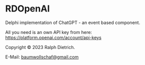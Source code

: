 # RDOpenAI
Delphi implementation of ChatGPT - an event based component.

All you need is an own API key from here: https://platform.openai.com/account/api-keys

Copyright © 2023 Ralph Dietrich.

E-Mail: baumwollschaf@gmail.com
